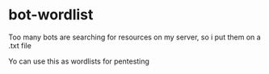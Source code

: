 # bot-wordlist
Too many bots are searching for resources on my server, so i put them on a .txt file

Yo can use this as wordlists for pentesting
